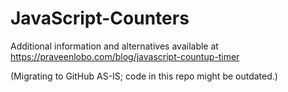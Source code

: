 # JavaScript-Counters

Additional information and alternatives available at https://praveenlobo.com/blog/javascript-countup-timer

(Migrating to GitHub AS-IS; code in this repo might be outdated.)
